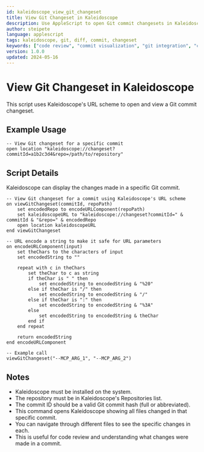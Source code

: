 ```yaml
---
id: kaleidoscope_view_git_changeset
title: View Git Changeset in Kaleidoscope
description: Use AppleScript to open Git commit changesets in Kaleidoscope
author: steipete
language: applescript
tags: kaleidoscope, git, diff, commit, changeset
keywords: ["code review", "commit visualization", "git integration", "change comparison"]
version: 1.0.0
updated: 2024-05-16
---
```


# View Git Changeset in Kaleidoscope

This script uses Kaleidoscope's URL scheme to open and view a Git commit changeset.

## Example Usage

```applescript
-- View Git changeset for a specific commit
open location "kaleidoscope://changeset?commitId=a1b2c3d4&repo=/path/to/repository"
```

## Script Details

Kaleidoscope can display the changes made in a specific Git commit.

```applescript
-- View Git changeset for a commit using Kaleidoscope's URL scheme
on viewGitChangeset(commitId, repoPath)
    set encodedRepo to encodeURLComponent(repoPath)
    set kaleidoscopeURL to "kaleidoscope://changeset?commitId=" & commitId & "&repo=" & encodedRepo
    open location kaleidoscopeURL
end viewGitChangeset

-- URL encode a string to make it safe for URL parameters
on encodeURLComponent(input)
    set theChars to the characters of input
    set encodedString to ""
    
    repeat with c in theChars
        set theChar to c as string
        if theChar is " " then
            set encodedString to encodedString & "%20"
        else if theChar is "/" then
            set encodedString to encodedString & "/"
        else if theChar is ":" then
            set encodedString to encodedString & "%3A"
        else
            set encodedString to encodedString & theChar
        end if
    end repeat
    
    return encodedString
end encodeURLComponent

-- Example call
viewGitChangeset("--MCP_ARG_1", "--MCP_ARG_2")
```

## Notes

- Kaleidoscope must be installed on the system.
- The repository must be in Kaleidoscope's Repositories list.
- The commit ID should be a valid Git commit hash (full or abbreviated).
- This command opens Kaleidoscope showing all files changed in that specific commit.
- You can navigate through different files to see the specific changes in each.
- This is useful for code review and understanding what changes were made in a commit.